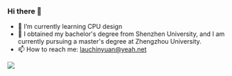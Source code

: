 ### Hi there 👋
- 🌱 I’m currently learning CPU design 
- 🔭 I obtained my bachelor's degree from Shenzhen University, and I am currently pursuing a master's degree at Zhengzhou University.
- 📫 How to reach me: lauchinyuan@yeah.net

![](https://github-readme-stats.vercel.app/api?username=lauchinyuan)
<!--
**lauchinyuan/lauchinyuan** is a ✨ _special_ ✨ repository because its `README.md` (this file) appears on your GitHub profile.

Here are some ideas to get you started:

- 🔭 I’m currently working on ...
- 🌱 I’m currently learning ...
- 👯 I’m looking to collaborate on ...
- 🤔 I’m looking for help with ...
- 💬 Ask me about ...
- 📫 How to reach me: ...
- 😄 Pronouns: ...
- ⚡ Fun fact: ...
-->
